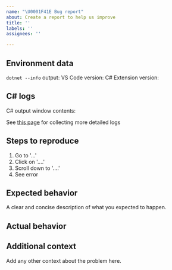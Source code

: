 ```yaml
---
name: "\U0001F41E Bug report"
about: Create a report to help us improve
title: ''
labels: ''
assignees: ''

---
```


<!-- To prefill this information:
1. Open Visual Studio Code
2. Bring up the command palette (press <kbd>F1</kbd>)
3. Type `CSharp: Report an issue`

If the `CSharp: Report an issue` command doesn't appear, make sure that you have C# extension version 1.17.0 or newer installed.
-->

## Environment data
`dotnet --info` output:
VS Code version:
C# Extension version:

## C# logs
C# output window contents:

See [this page](https://github.com/dotnet/vscode-csharp/blob/main/SUPPORT.md#collecting-general-logs) for collecting more detailed logs

## Steps to reproduce

1. Go to '...'
2. Click on '....'
3. Scroll down to '....'
4. See error

## Expected  behavior
A clear and concise description of what you expected to happen.

## Actual behavior

## Additional context
Add any other context about the problem here.
